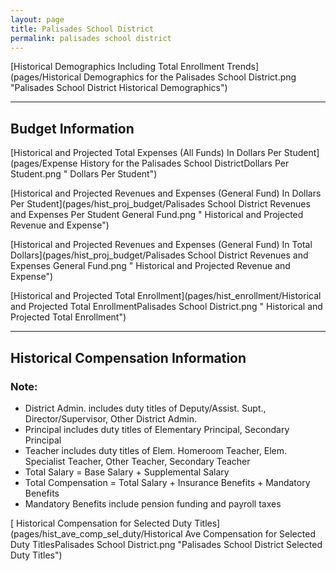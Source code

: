 ```yaml
---
layout: page
title: Palisades School District
permalink: palisades school district
---
```



[Historical Demographics Including Total Enrollment Trends](pages/Historical Demographics for the Palisades School District.png "Palisades School District Historical Demographics")

___

## Budget Information

[Historical and Projected Total Expenses (All Funds) In Dollars Per Student](pages/Expense History for the Palisades School DistrictDollars Per Student.png " Dollars Per Student")

[Historical and Projected Revenues and Expenses (General Fund) In Dollars Per Student](pages/hist_proj_budget/Palisades School District Revenues and Expenses Per Student General Fund.png " Historical and Projected Revenue and Expense")

[Historical and Projected Revenues and Expenses (General Fund) In Total Dollars](pages/hist_proj_budget/Palisades School District Revenues and Expenses General Fund.png " Historical and Projected Revenue and Expense")

[Historical and Projected Total Enrollment](pages/hist_enrollment/Historical and Projected Total EnrollmentPalisades School District.png " Historical and Projected Total Enrollment")


___

## Historical Compensation Information
### Note:
- District Admin. includes duty titles of Deputy/Assist. Supt., Director/Supervisor, Other District Admin.
- Principal includes duty titles of Elementary Principal, Secondary Principal
- Teacher includes duty titles of Elem. Homeroom Teacher, Elem. Specialist Teacher, Other Teacher, Secondary Teacher
- Total Salary = Base Salary + Supplemental Salary
- Total Compensation = Total Salary + Insurance Benefits + Mandatory Benefits
- Mandatory Benefits include pension funding and payroll taxes

[ Historical Compensation for Selected Duty Titles](pages/hist_ave_comp_sel_duty/Historical Ave Compensation for Selected Duty TitlesPalisades School District.png "Palisades School District Selected Duty Titles")

